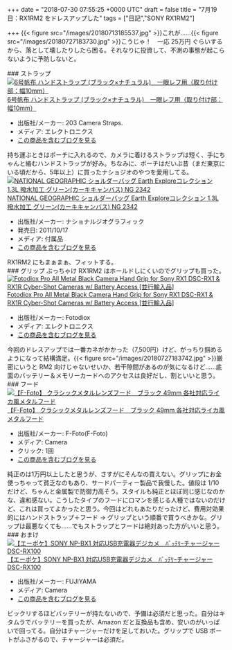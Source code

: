
+++
date = "2018-07-30 07:55:25 +0000 UTC"
draft = false
title = "7月19日：RX1RM2 をドレスアップした"
tags = ["日記","SONY RX1RM2"]

+++
{{< figure src="/images/20180713185537.jpg"  >}}これが……{{< figure src="/images/20180727183730.jpg"  >}}こうじゃ！　一応 25万円 ぐらいするから、落として壊したりしたら困る。それなりに投資して、不測の事態が起こらないように予防しないと。

<div class="section">
    ### ストラップ
    <div class="hatena-asin-detail"><a href="http://www.amazon.co.jp/exec/obidos/ASIN/B00ON9KD06/bestylesnet-22/"><img src="https://images-fe.ssl-images-amazon.com/images/I/41PMSG9CM1L._SL160_.jpg" class="hatena-asin-detail-image" alt="6号帆布 ハンドストラップ (ブラック×ナチュラル)　一眼レフ用（取り付け部：幅10mm）" title="6号帆布 ハンドストラップ (ブラック×ナチュラル)　一眼レフ用（取り付け部：幅10mm）"/></a><div class="hatena-asin-detail-info"><a href="http://www.amazon.co.jp/exec/obidos/ASIN/B00ON9KD06/bestylesnet-22/">6号帆布 ハンドストラップ (ブラック×ナチュラル)　一眼レフ用（取り付け部：幅10mm）</a><ul><li><span class="hatena-asin-detail-label">出版社/メーカー:</span> 203 Camera Straps.</li><li><span class="hatena-asin-detail-label">メディア:</span> エレクトロニクス</li><li><a href="http://d.hatena.ne.jp/asin/B00ON9KD06/bestylesnet-22" target="_blank">この商品を含むブログを見る</a></li></ul></div><div class="hatena-asin-detail-foot"></div></div>持ち運ぶときはポーチに入れるので、カメラに着けるストラップは短く、手にちゃんと絡むハンドストラップが好み。ちなみに、ポーチはだいぶ昔（まだ東京にいる頃だから、5年以上）に買ったナショジオのやつを愛用してる。<div class="hatena-asin-detail"><a href="http://www.amazon.co.jp/exec/obidos/ASIN/B0060FNSLW/bestylesnet-22/"><img src="https://images-fe.ssl-images-amazon.com/images/I/5152A1DutHL._SL160_.jpg" class="hatena-asin-detail-image" alt="NATIONAL GEOGRAPHIC ショルダーバッグ Earth Exploreコレクション 1.3L 撥水加工 グリーン(カーキキャンバス) NG 2342" title="NATIONAL GEOGRAPHIC ショルダーバッグ Earth Exploreコレクション 1.3L 撥水加工 グリーン(カーキキャンバス) NG 2342"/></a><div class="hatena-asin-detail-info"><a href="http://www.amazon.co.jp/exec/obidos/ASIN/B0060FNSLW/bestylesnet-22/">NATIONAL GEOGRAPHIC ショルダーバッグ Earth Exploreコレクション 1.3L 撥水加工 グリーン(カーキキャンバス) NG 2342</a><ul><li><span class="hatena-asin-detail-label">出版社/メーカー:</span> ナショナルジオグラフィック</li><li><span class="hatena-asin-detail-label">発売日:</span> 2011/10/17</li><li><span class="hatena-asin-detail-label">メディア:</span> 付属品</li><li><a href="http://d.hatena.ne.jp/asin/B0060FNSLW/bestylesnet-22" target="_blank">この商品を含むブログを見る</a></li></ul></div><div class="hatena-asin-detail-foot"></div></div>RX1RM2 にもまぁまぁ、フィットする。

</div>
<div class="section">
    ### グリップ
    ぶっちゃけ RX1RM2 はホールドしにくいのでグリップも買った。<div class="hatena-asin-detail"><a href="http://www.amazon.co.jp/exec/obidos/ASIN/B01JJHE4AG/bestylesnet-22/"><img src="https://images-fe.ssl-images-amazon.com/images/I/41uNOc3U8hL._SL160_.jpg" class="hatena-asin-detail-image" alt="Fotodiox Pro All Metal Black Camera Hand Grip for Sony RX1 DSC-RX1 &amp; RX1R Cyber-Shot Cameras w/ Battery Access [並行輸入品]" title="Fotodiox Pro All Metal Black Camera Hand Grip for Sony RX1 DSC-RX1 &amp; RX1R Cyber-Shot Cameras w/ Battery Access [並行輸入品]"/></a><div class="hatena-asin-detail-info"><a href="http://www.amazon.co.jp/exec/obidos/ASIN/B01JJHE4AG/bestylesnet-22/">Fotodiox Pro All Metal Black Camera Hand Grip for Sony RX1 DSC-RX1 &amp; RX1R Cyber-Shot Cameras w/ Battery Access [並行輸入品]</a><ul><li><span class="hatena-asin-detail-label">出版社/メーカー:</span> Fotodiox</li><li><span class="hatena-asin-detail-label">メディア:</span> エレクトロニクス</li><li><a href="http://d.hatena.ne.jp/asin/B01JJHE4AG/bestylesnet-22" target="_blank">この商品を含むブログを見る</a></li></ul></div><div class="hatena-asin-detail-foot"></div></div>今回のドレスアップでは一番カネがかかった（7,500円）けど、がっちり掴めるようになって結構満足。{{< figure src="/images/20180727183742.jpg"  >}}厳密にいうと RM2 向けじゃないせいか、若干隙間があるのが気になるけど……底面のバッテリー＆メモリーカードへのアクセスは良好だし、割といいと思う。

</div>
<div class="section">
    ### フード
    <div class="hatena-asin-detail"><a href="http://www.amazon.co.jp/exec/obidos/ASIN/B00ASHXWD2/bestylesnet-22/"><img src="https://images-fe.ssl-images-amazon.com/images/I/41p0iGrjbrL._SL160_.jpg" class="hatena-asin-detail-image" alt="【F-Foto】 クラシックメタルレンズフード　ブラック 49mm 各社対応ライカ風メタルフード" title="【F-Foto】 クラシックメタルレンズフード　ブラック 49mm 各社対応ライカ風メタルフード"/></a><div class="hatena-asin-detail-info"><a href="http://www.amazon.co.jp/exec/obidos/ASIN/B00ASHXWD2/bestylesnet-22/">【F-Foto】 クラシックメタルレンズフード　ブラック 49mm 各社対応ライカ風メタルフード</a><ul><li><span class="hatena-asin-detail-label">出版社/メーカー:</span> F-Foto(F-Foto)</li><li><span class="hatena-asin-detail-label">メディア:</span> Camera</li><li> <span class="hatena-asin-detail-label">クリック</span>: 1回</li><li><a href="http://d.hatena.ne.jp/asin/B00ASHXWD2/bestylesnet-22" target="_blank">この商品を含むブログを見る</a></li></ul></div><div class="hatena-asin-detail-foot"></div></div>純正のは1万円以上したと思うが、さすがにそんなの買えない。グリップにお金使っちゃって貧乏なのもあり、サードパーティー製品で我慢した。値段は 1/10 だけど、ちゃんと金属製で防御力高そう。スタイルも純正とほぼ同じ感じなのかな、違和感ない。こうしたタイプのフードにロマンを感じる人種ではないのだけど、これは買ってよかったと思う。今回はどれもあたりだったけど、費用対効果的にはハンドストラップ＋フード → グリップという順番で買うべきかな。グリップは最悪なくても……でもストラップとフードは絶対あった方がいいと思う。

</div>
<div class="section">
    ### おまけ
    <div class="hatena-asin-detail"><a href="http://www.amazon.co.jp/exec/obidos/ASIN/B00NW5WAUI/bestylesnet-22/"><img src="https://images-fe.ssl-images-amazon.com/images/I/313k8FkR%2BIL._SL160_.jpg" class="hatena-asin-detail-image" alt="【エーポケ】SONY NP-BX1 対応USB充電器デジカメ　ﾊﾞｯﾃﾘｰチャージャーDSC-RX100" title="【エーポケ】SONY NP-BX1 対応USB充電器デジカメ　ﾊﾞｯﾃﾘｰチャージャーDSC-RX100"/></a><div class="hatena-asin-detail-info"><a href="http://www.amazon.co.jp/exec/obidos/ASIN/B00NW5WAUI/bestylesnet-22/">【エーポケ】SONY NP-BX1 対応USB充電器デジカメ　ﾊﾞｯﾃﾘｰチャージャーDSC-RX100</a><ul><li><span class="hatena-asin-detail-label">出版社/メーカー:</span> FUJIYAMA</li><li><span class="hatena-asin-detail-label">メディア:</span> Camera</li><li><a href="http://d.hatena.ne.jp/asin/B00NW5WAUI/bestylesnet-22" target="_blank">この商品を含むブログを見る</a></li></ul></div><div class="hatena-asin-detail-foot"></div></div>ビックリするほどバッテリーが持たないので、予備は必須だと思った。自分はキタムラでバッテリーを買ったが、Amazon だと互換品も含め、安いのがいっぱいで回ってる。自分はチャージャーだけを足しておいた。グリップで USB ポートがふさがるので、チャージャーは必須だ。

</div>

